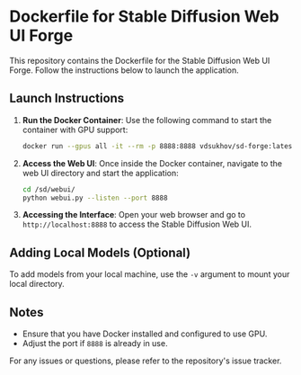 # Dockerfile for Stable Diffusion Web UI Forge

This repository contains the Dockerfile for the Stable Diffusion Web UI Forge. Follow the instructions below to launch the application.

## Launch Instructions

1. **Run the Docker Container**:
   Use the following command to start the container with GPU support:

   ```bash
   docker run --gpus all -it --rm -p 8888:8888 vdsukhov/sd-forge:latest
   ```

2. **Access the Web UI**:
   Once inside the Docker container, navigate to the web UI directory and start the application:

   ```bash
   cd /sd/webui/
   python webui.py --listen --port 8888
   ```

3. **Accessing the Interface**:
   Open your web browser and go to `http://localhost:8888` to access the Stable Diffusion Web UI.

## Adding Local Models (Optional)

To add models from your local machine, use the `-v` argument to mount your local directory. 

## Notes

- Ensure that you have Docker installed and configured to use GPU.
- Adjust the port if `8888` is already in use.

For any issues or questions, please refer to the repository's issue tracker.